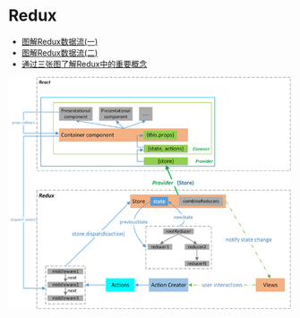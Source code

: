 # Redux

- [图解Redux数据流(一)](https://alisec-ued.github.io/2016/11/23/%E5%9B%BE%E8%A7%A3Redux%E6%95%B0%E6%8D%AE%E6%B5%81(%E4%B8%80)/)
- [图解Redux数据流(二)](https://alisec-ued.github.io/2016/11/28/%E5%9B%BE%E8%A7%A3Redux%E6%95%B0%E6%8D%AE%E6%B5%81(%E4%BA%8C)/)
- [通过三张图了解Redux中的重要概念](https://www.cnblogs.com/wilber2013/p/5403350.html)

![redux data-flow](./images/data-flow.png)
